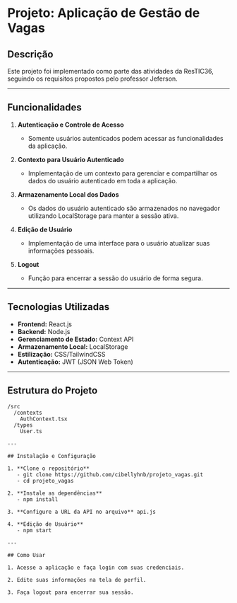 # Projeto: Aplicação de Gestão de Vagas

## Descrição
Este projeto foi implementado como parte das atividades da ResTIC36, seguindo os requisitos propostos pelo professor Jeferson.

---

## Funcionalidades

1. **Autenticação e Controle de Acesso**  
   - Somente usuários autenticados podem acessar as funcionalidades da aplicação.

2. **Contexto para Usuário Autenticado**  
   - Implementação de um contexto para gerenciar e compartilhar os dados do usuário autenticado em toda a aplicação.

3. **Armazenamento Local dos Dados**  
   - Os dados do usuário autenticado são armazenados no navegador utilizando LocalStorage para manter a sessão ativa.

4. **Edição de Usuário**  
   - Implementação de uma interface para o usuário atualizar suas informações pessoais.

5. **Logout**  
   - Função para encerrar a sessão do usuário de forma segura.

---

## Tecnologias Utilizadas

- **Frontend:** React.js  
- **Backend:** Node.js  
- **Gerenciamento de Estado:** Context API  
- **Armazenamento Local:** LocalStorage  
- **Estilização:** CSS/TailwindCSS  
- **Autenticação:** JWT (JSON Web Token)

---

## Estrutura do Projeto

```plaintext
/src
  /contexts
    AuthContext.tsx
  /types
    User.ts

---

## Instalação e Configuração

1. **Clone o repositório**  
   - git clone https://github.com/cibellyhnb/projeto_vagas.git
   - cd projeto_vagas

2. **Instale as dependências**  
   - npm install

3. **Configure a URL da API no arquivo** api.js  
 
4. **Edição de Usuário**  
   - npm start

---

## Como Usar

1. Acesse a aplicação e faça login com suas credenciais.

2. Edite suas informações na tela de perfil.

3. Faça logout para encerrar sua sessão.
